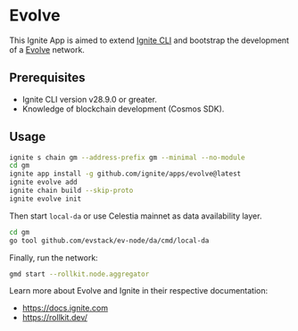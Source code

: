 # Evolve

This Ignite App is aimed to extend [Ignite CLI](https://github.com/ignite/cli) and bootstrap the development of a [Evolve](https://rollkit.dev) network.

## Prerequisites

* Ignite CLI version v28.9.0 or greater.
* Knowledge of blockchain development (Cosmos SDK).

## Usage

```sh
ignite s chain gm --address-prefix gm --minimal --no-module
cd gm
ignite app install -g github.com/ignite/apps/evolve@latest
ignite evolve add
ignite chain build --skip-proto
ignite evolve init
```

Then start `local-da` or use Celestia mainnet as data availability layer.

```sh
cd gm
go tool github.com/evstack/ev-node/da/cmd/local-da
```

Finally, run the network:

```sh
gmd start --rollkit.node.aggregator
```

Learn more about Evolve and Ignite in their respective documentation:

* <https://docs.ignite.com>
* <https://rollkit.dev/>
